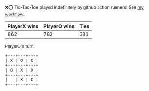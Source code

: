 :x::o: Tic-Tac-Toe played indefinitely by github action runners! See [my workflow](.github/workflows/play.yaml).

|PlayerX wins|PlayerO wins|Ties|
|-|-|-|
|862|782|381|

PlayerO's turn.

<pre>
+---+---+---+
| X | O | O |
+---+---+---+
| O | X | X |
+---+---+---+
|   | X | O |
+---+---+---+
</pre>